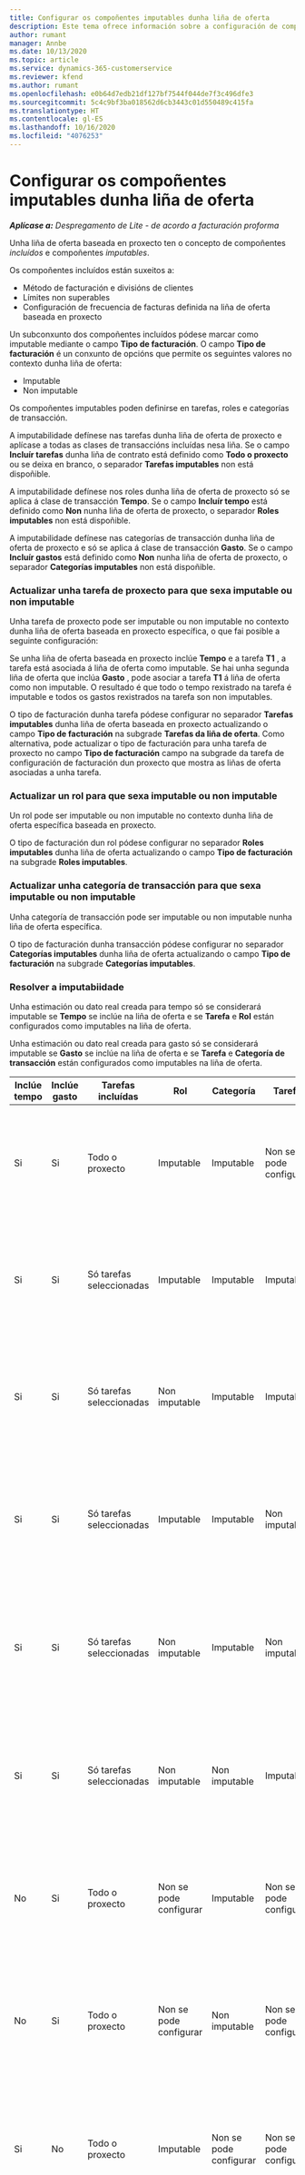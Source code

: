 ```yaml
---
title: Configurar os compoñentes imputables dunha liña de oferta
description: Este tema ofrece información sobre a configuración de compoñentes imputables e non imputables nunha liña de oferta baseada en proxecto.
author: rumant
manager: Annbe
ms.date: 10/13/2020
ms.topic: article
ms.service: dynamics-365-customerservice
ms.reviewer: kfend
ms.author: rumant
ms.openlocfilehash: e0b64d7edb21df127bf7544f044de7f3c496dfe3
ms.sourcegitcommit: 5c4c9bf3ba018562d6cb3443c01d550489c415fa
ms.translationtype: HT
ms.contentlocale: gl-ES
ms.lasthandoff: 10/16/2020
ms.locfileid: "4076253"
---
```

# <a name="configure-the-chargeable-components-of-a-quote-line"></a>Configurar os compoñentes imputables dunha liña de oferta

_**Aplícase a:** Despregamento de Lite - de acordo a facturación proforma_

Unha liña de oferta baseada en proxecto ten o concepto de compoñentes *incluídos* e compoñentes *imputables*.

Os compoñentes incluídos están suxeitos a:

  - Método de facturación e divisións de clientes
  - Límites non superables 
  - Configuración de frecuencia de facturas definida na liña de oferta baseada en proxecto

Un subconxunto dos compoñentes incluídos pódese marcar como imputable mediante o campo **Tipo de facturación**. O campo **Tipo de facturación** é un conxunto de opcións que permite os seguintes valores no contexto dunha liña de oferta:

  - Imputable
  - Non imputable

Os compoñentes imputables poden definirse en tarefas, roles e categorías de transacción.

A imputabilidade defínese nas tarefas dunha liña de oferta de proxecto e aplícase a todas as clases de transaccións incluídas nesa liña. Se o campo **Incluír tarefas** dunha liña de contrato está definido como **Todo o proxecto** ou se deixa en branco, o separador **Tarefas imputables** non está dispoñible.

A imputabilidade defínese nos roles dunha liña de oferta de proxecto só se aplica á clase de transacción **Tempo**. Se o campo **Incluír tempo** está definido como **Non** nunha liña de oferta de proxecto, o separador **Roles imputables** non está dispoñible.

A imputabilidade defínese nas categorías de transacción dunha liña de oferta de proxecto e só se aplica á clase de transacción **Gasto**. Se o campo **Incluír gastos** está definido como **Non** nunha liña de oferta de proxecto, o separador **Categorías imputables** non está dispoñible.

### <a name="update-a-project-task-to-be-chargeable-or-non-chargeable"></a>Actualizar unha tarefa de proxecto para que sexa imputable ou non imputable

Unha tarefa de proxecto pode ser imputable ou non imputable no contexto dunha liña de oferta baseada en proxecto específica, o que fai posible a seguinte configuración:

Se unha liña de oferta baseada en proxecto inclúe **Tempo** e a tarefa **T1** , a tarefa está asociada á liña de oferta como imputable. Se hai unha segunda liña de oferta que inclúa **Gasto** , pode asociar a tarefa **T1** á liña de oferta como non imputable. O resultado é que todo o tempo rexistrado na tarefa é imputable e todos os gastos rexistrados na tarefa son non imputables.

O tipo de facturación dunha tarefa pódese configurar no separador **Tarefas imputables** dunha liña de oferta baseada en proxecto actualizando o campo **Tipo de facturación** na subgrade **Tarefas da liña de oferta**. Como alternativa, pode actualizar o tipo de facturación para unha tarefa de proxecto no campo **Tipo de facturación** campo na subgrade da tarefa de configuración de facturación dun proxecto que mostra as liñas de oferta asociadas a unha tarefa.

### <a name="update-a-role-to-be-chargeable-or-non-chargeable"></a>Actualizar un rol para que sexa imputable ou non imputable

Un rol pode ser imputable ou non imputable no contexto dunha liña de oferta específica baseada en proxecto.

O tipo de facturación dun rol pódese configurar no separador **Roles imputables** dunha liña de oferta actualizando o campo **Tipo de facturación** na subgrade **Roles imputables**.

### <a name="update-a-transaction-category-to-be-chargeable-or-non-chargeable"></a>Actualizar unha categoría de transacción para que sexa imputable ou non imputable

Unha categoría de transacción pode ser imputable ou non imputable nunha liña de oferta específica.

O tipo de facturación dunha transacción pódese configurar no separador **Categorías imputables** dunha liña de oferta actualizando o campo **Tipo de facturación** na subgrade **Categorías imputables**.

### <a name="resolve-chargeability"></a>Resolver a imputabiidade
Unha estimación ou dato real creada para tempo só se considerará imputable se **Tempo** se inclúe na liña de oferta e se **Tarefa** e **Rol** están configurados como imputables na liña de oferta.

Unha estimación ou dato real creada para gasto só se considerará imputable se **Gasto** se inclúe na liña de oferta e se **Tarefa** e **Categoría de transacción** están configurados como imputables na liña de oferta.

| Inclúe tempo | Inclúe gasto | Tarefas incluídas | Rol | Categoría | Tarefa | Facturación |
| --- | --- | --- | --- | --- | --- | --- |
| Si | Si | Todo o proxecto | Imputable | Imputable | Non se pode configurar | Facturación nun dato real de tempo: Imputable </br>Tipo de facturación no dato real de gasto: Imputable |
| Si | Si | Só tarefas seleccionadas | Imputable | Imputable | Imputable | Facturación nun dato real de tempo: Imputable</br>Tipo de facturación no dato real de gasto: Imputable |
| Si | Si | Só tarefas seleccionadas | Non imputable | Imputable | Imputable | Facturación nun dato real de tempo: Non imputable</br>Tipo de facturación no dato real de gasto: Imputable |
| Si | Si | Só tarefas seleccionadas | Imputable | Imputable | Non imputable | Facturación nun dato real de tempo: Non imputable</br> Tipo de facturación no dato real de gasto: Non imputable |
| Si | Si | Só tarefas seleccionadas | Non imputable | Imputable | Non imputable | Facturación nun dato real de tempo: Non imputable</br> Tipo de facturación no dato real de gasto: Non imputable |
| Si | Si | Só tarefas seleccionadas | Non imputable | Non imputable | Imputable | Facturación nun dato real de tempo: Non imputable</br> Tipo de facturación no dato real de gasto: Non imputable |
| No | Si | Todo o proxecto | Non se pode configurar | Imputable | Non se pode configurar | Facturación nun dato real de tempo: Non dispoñible </br>Tipo de facturación no dato real de gasto: Imputable |
| No | Si | Todo o proxecto | Non se pode configurar | Non imputable | Non se pode configurar | Facturación nun dato real de tempo: Non dispoñible </br>Tipo de facturación no dato real de gasto: Non imputable |
| Si | No | Todo o proxecto | Imputable | Non se pode configurar | Non se pode configurar | Facturación nun dato real de tempo: Imputable</br>Tipo de facturación no dato real de gasto: Non dispoñible |
| Si | No | Todo o proxecto | Non imputable | Non se pode configurar | Non se pode configurar | Facturación nun dato real de tempo: Non imputable </br>Tipo de facturación no dato real de gasto: Non dispoñible |
